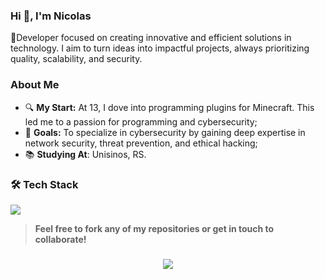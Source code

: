 ### Hi 👋, I'm Nicolas

🌟Developer focused on creating innovative and efficient solutions in technology. I aim to turn ideas into impactful projects, always prioritizing quality, scalability, and security.

### **About Me**
- 🔍 **My Start:** At 13, I dove into programming plugins for Minecraft. This led me to a passion for programming and cybersecurity;
- 🎯 **Goals:** To specialize in cybersecurity by gaining deep expertise in network security, threat prevention, and ethical hacking;
- 📚 **Studying At**: Unisinos, RS.

### 🛠️ **Tech Stack**

<p align="left">
    <img src="https://skillicons.dev/icons?i=java,,matlab,mysql,git,idea,vscode,linux" />
</p>

> **Feel free to fork any of my repositories or get in touch to collaborate!**

<h3 align="center"><img src="https://quotes-github-readme.vercel.app/api?type=vertical&theme=dark&quote=The+best+way+to+predict+the+future+is+to+create+it.&author=Peter+Drucker"></h3>
